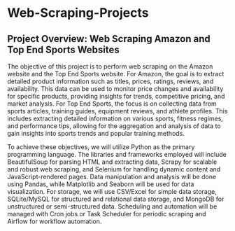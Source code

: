 # Web-Scraping-Projects

## Project Overview: Web Scraping Amazon and Top End Sports Websites

The objective of this project is to perform web scraping on the Amazon website and the Top End Sports website. For Amazon, the goal is to extract detailed product information such as titles, prices, ratings, reviews, and availability. This data can be used to monitor price changes and availability for specific products, providing insights for trends, competitive pricing, and market analysis. For Top End Sports, the focus is on collecting data from sports articles, training guides, equipment reviews, and athlete profiles. This includes extracting detailed information on various sports, fitness regimes, and performance tips, allowing for the aggregation and analysis of data to gain insights into sports trends and popular training methods.

To achieve these objectives, we will utilize Python as the primary programming language. The libraries and frameworks employed will include BeautifulSoup for parsing HTML and extracting data, Scrapy for scalable and robust web scraping, and Selenium for handling dynamic content and JavaScript-rendered pages. Data manipulation and analysis will be done using Pandas, while Matplotlib and Seaborn will be used for data visualization. For storage, we will use CSV/Excel for simple data storage, SQLite/MySQL for structured and relational data storage, and MongoDB for unstructured or semi-structured data. Scheduling and automation will be managed with Cron jobs or Task Scheduler for periodic scraping and Airflow for workflow automation.
